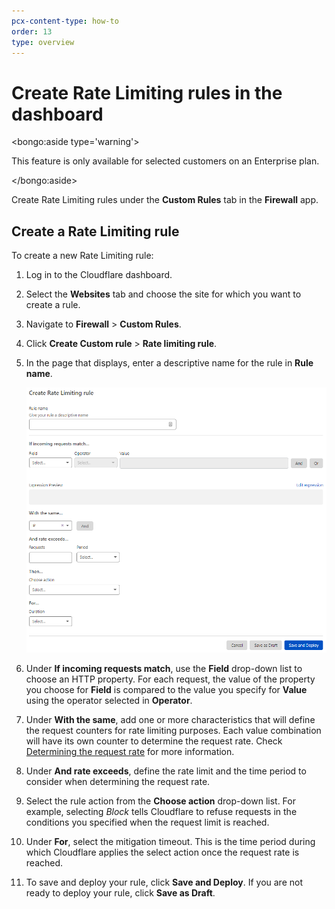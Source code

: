 ```yaml
---
pcx-content-type: how-to
order: 13
type: overview
---
```


# Create Rate Limiting rules in the dashboard

<bongo:aside type='warning'>

This feature is only available for selected customers on an Enterprise plan.

</bongo:aside>

Create Rate Limiting rules under the **Custom Rules** tab in the **Firewall** app.

## Create a Rate Limiting rule

To create a new Rate Limiting rule:

1. Log in to the Cloudflare dashboard.

1. Select the **Websites** tab and choose the site for which you want to create a rule.

1. Navigate to **Firewall** > **Custom Rules**.

1. Click **Create Custom rule** > **Rate limiting rule**.

1. In the page that displays, enter a descriptive name for the rule in **Rule name**.

   ![Create Rate Limiting rule page](../../images/custom-rules/rate-limiting-create.png)

1. Under **If incoming requests match**, use the **Field** drop-down list to choose an HTTP property. For each request, the value of the property you choose for **Field** is compared to the value you specify for **Value** using the operator selected in **Operator**.

1. Under **With the same**, add one or more characteristics that will define the request counters for rate limiting purposes. Each value combination will have its own counter to determine the request rate. Check [Determining the request rate](/custom-rules/rate-limiting/request-rate) for more information.

1. Under **And rate exceeds**, define the rate limit and the time period to consider when determining the request rate.

1. Select the rule action from the **Choose action** drop-down list. For example, selecting _Block_ tells Cloudflare to refuse requests in the conditions you specified when the request limit is reached.

1. Under **For**, select the mitigation timeout. This is the time period during which Cloudflare applies the select action once the request rate is reached.

1. To save and deploy your rule, click **Save and Deploy**. If you are not ready to deploy your rule, click **Save as Draft**.
